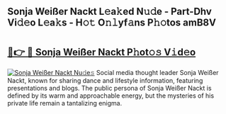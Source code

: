## Sonja Weißer Nackt L𝚎a𝚔ed N𝚞𝚍e - Part-Dhv Vi𝚍𝚎o L𝚎a𝚔s - H𝚘𝚝 O𝚗𝚕yf𝚊ns P𝚑𝚘tos amB8V

# <h2><a href="http://kf4fr4f.oniu.top/?m=Sonja+Wei%c3%9fer+Nackt">🔗👉 🔴 Sonja Weißer Nackt P𝚑ot𝚘𝚜 V𝚒d𝚎o</a></h2>

[![Sonja Weißer Nackt Nu𝚍e𝚜](https://i.imgur.com/0qMVB7G.gif)](http://kf4fr4f.oniu.top/?m=Sonja+Wei%c3%9fer+Nackt)
Social media thought leader Sonja Weißer Nackt, known for sharing dance and lifestyle information, featuring presentations and blogs. The public persona of Sonja Weißer Nackt is defined by its warm and approachable energy, but the mysteries of his private life remain a tantalizing enigma.  
